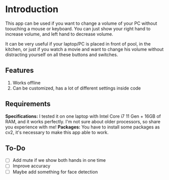 # Introduction

This app can be used if you want to change a volume of your PC without toouching a mouse or keyboard. You can just show your right hand to increase volume, and left hand to decrease volume.

It can be very useful if your laptop/PC is placed in front of pool, in the kitchen, or just if you watch a movie and want to change his volume without distracting yourself on all these buttons and switches.

## Features

1. Works offline
2. Can be customized, has a lot of different settings inside code

## Requirements

**Specifications:** I tested it on one laptop with Intel Core i7 11 Gen + 16GB of RAM, and it works perfectly. I'm not sure about older processors, so share you experience with me!
**Packages:** You have to install some packages as cv2, it's necessary to make this app able to work.

## To-Do

- [ ] Add mute if we show both hands in one time
- [ ] Improve accuracy
- [ ] Maybe add something for face detection
